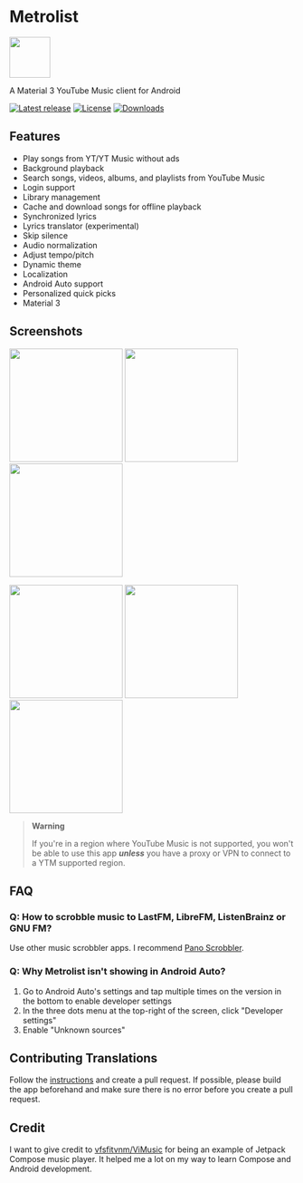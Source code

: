# Metrolist 

<img src="https://raw.githubusercontent.com/moaxaxx/Metrolist/dev/app/src/main/res/mipmap-xxxhdpi/ic_launcher_round.webp" height="72">

A Material 3 YouTube Music client for Android

[![Latest release](https://img.shields.io/github/v/release/moaxaxx/Metrolist?include_prereleases)](https://github.com/moaxaxx/Metrolist/releases)
[![License](https://img.shields.io/github/license/moaxaxx/Metrolist)](https://www.gnu.org/licenses/gpl-3.0)
[![Downloads](https://img.shields.io/github/downloads/moaxaxx/Metrolist/total)](https://github.com/moaxaxx/Metrolist/releases)


<!---[<img src="https://fdroid.gitlab.io/artwork/badge/get-it-on.png" alt="Get it on F-Droid" height="80">](https://f-droid.org/packages/com.zionhuang.music)
[Compare versions](https://github.com/Malopieds/Metrolist/wiki/App-Versions) --->

## Features

- Play songs from YT/YT Music without ads
- Background playback
- Search songs, videos, albums, and playlists from YouTube Music
- Login support
- Library management
- Cache and download songs for offline playback
- Synchronized lyrics
- Lyrics translator (experimental)
- Skip silence
- Audio normalization
- Adjust tempo/pitch
- Dynamic theme
- Localization
- Android Auto support
- Personalized quick picks
- Material 3

## Screenshots

<p float="left">
  <img src="https://raw.githubusercontent.com/moaxaxx/Metrolist/dev/fastlane/metadata/android/en-US/images/phoneScreenshots/01.png" width="200" />
  <img src="https://raw.githubusercontent.com/moaxaxx/Metrolist/dev/fastlane/metadata/android/en-US/images/phoneScreenshots/02.png" width="200" />
  <img src="https://raw.githubusercontent.com/moaxaxx/Metrolist/dev/fastlane/metadata/android/en-US/images/phoneScreenshots/03.png" width="200" />
</p>
<p float="left">
  <img src="https://raw.githubusercontent.com/moaxaxx/Metrolist/dev/fastlane/metadata/android/en-US/images/phoneScreenshots/04.png" width="200" />
  <img src="https://raw.githubusercontent.com/moaxaxx/Metrolist/dev/fastlane/metadata/android/en-US/images/phoneScreenshots/05.png" width="200" />
  <img src="https://raw.githubusercontent.com/moaxaxx/Metrolist/dev/fastlane/metadata/android/en-US/images/phoneScreenshots/06.png" width="200" />
</p>

> **Warning**
>
>If you're in a region where YouTube Music is not supported, you won't be able to use this app
***unless*** you have a proxy or VPN to connect to a YTM supported region.

## FAQ

### Q: How to scrobble music to LastFM, LibreFM, ListenBrainz or GNU FM?

Use other music scrobbler apps. I
recommend [Pano Scrobbler](https://play.google.com/store/apps/details?id=com.arn.scrobble).

### Q: Why Metrolist isn't showing in Android Auto?

1. Go to Android Auto's settings and tap multiple times on the version in the bottom to enable
   developer settings
2. In the three dots menu at the top-right of the screen, click "Developer settings"
3. Enable "Unknown sources"

## Contributing Translations

Follow the [instructions](https://developer.android.com/guide/topics/resources/localization) and
create a pull request. If possible, please build the app beforehand and make sure there is no error
before you create a pull request.

<!--- ## Donate

If you like Metrolist, you're welcome to send a donation. Donations will support the development,
including bug fixes and new features.

<a href="https://liberapay.com/zionhuang"><img src="https://raw.githubusercontent.com/Malopieds/Metrolist/dev/assets/liberapay.png" alt="Liberapay" height="60" ></a>
<a href="https://www.buymeacoffee.com/zionhuang"><img src="https://raw.githubusercontent.com/Malopieds/Metrolist/dev/assets/buymeacoffee.png" alt="Liberapay" height="60" ></a> --->

## Credit

I want to give credit to [vfsfitvnm/ViMusic](https://github.com/vfsfitvnm/ViMusic) for being an
example of Jetpack Compose music player. It helped me a lot on my way to learn Compose and
Android development.
